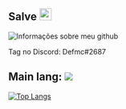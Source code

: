 ## Salve <img src="https://github.com/TheDudeThatCode/TheDudeThatCode/blob/master/Assets/Earth.gif" width="24px">

![Informações sobre meu github](https://github-readme-stats.vercel.app/api?username=defmc&theme=gotham&show_icons=true)

Tag no Discord: Defmc#2687

Main lang: <img src="https://img.shields.io/badge/-C%20&%20C++-659ad2?style=flat&logo=c%2B%2B&logoColor=ffffff">
----
[![Top Langs](https://github-readme-stats.vercel.app/api/top-langs/?username=defmc&layout=compact?theme=gotham)](https://github.com/anuraghazra/github-readme-stats)
